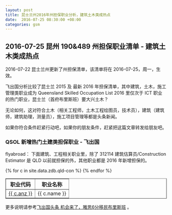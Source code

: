 ```yaml
---
layout: post
title: 昆士兰州2016年州担保职业分析，建筑土木类成热点
date:  2016-07-25 08:30:00 +08:00
categories: gsm
---
```


## 2016-07-25 昆州 190&489 州担保职业清单 - 建筑土木类成热点

2016-07-22 昆士兰州更新了州担保清单，该清单将在 2016-07-25，周一，生效。

飞出国分析比较了昆士兰 2015 及 最新 2016 年担保清单，其中建筑，土木，施工管理类职业成为 Queensland Skilled Occupation List 2016 里仅次于 ICT 职业的热门职业，昆士兰（首府布里斯班）要大兴土木？ 

无论如何，这对符合土木（相关工程师，土木工程绘图员，技术员），建筑（建筑师，建筑助理，测量员），施工项目管理等都是头条新闻。

如果你符合条件赶紧行动吧，如果你的朋友条件，赶紧把这篇文章转发给朋友吧。

### QSOL 新增热门土建类担保职业 - 飞出国

flyabroad： 下面建筑、工程相关职业里，除了 312114 建筑估算员/Construction Estimator 是 QLD 以前就担保的外，其他职业都是 2016 年新增担保的。

<table border = "1" cellpadding="1" cellspacing="0">
<tr>
<th>职业代码</th>
<th>职业名称</th>
</tr>
{% for c in site.data.zdb.qld-con %}
<tr>
<td> <a href="http://anzsco.cgvisa.com/{{ c.anz }}" target="_blank">{{ c.anz }}</a> </td>
<td> {{ c.name }} </td>

</tr>
{% endfor %}
</table>

更多说明请参考<a href="http://www.flyabroadnews.com/qld-20160725/" target="blank">飞出国头条 机会来了，雅思6分移民布里斯班</a> 。
